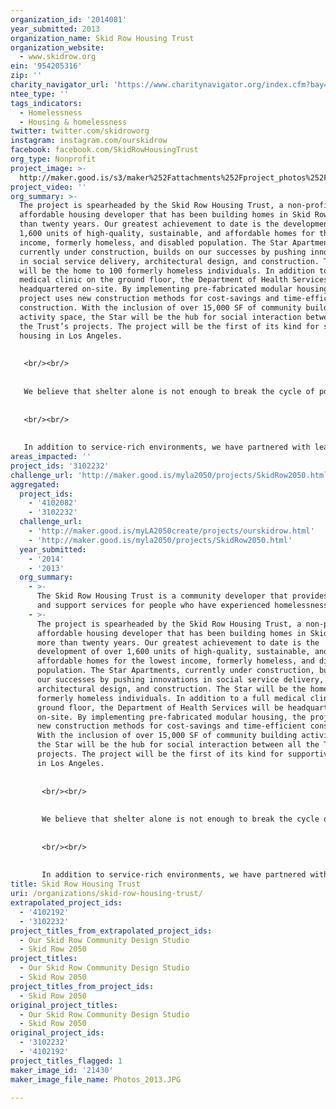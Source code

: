 ```yaml
---
organization_id: '2014081'
year_submitted: 2013
organization_name: Skid Row Housing Trust
organization_website:
  - www.skidrow.org
ein: '954205316'
zip: ''
charity_navigator_url: 'https://www.charitynavigator.org/index.cfm?bay=search.profile&ein=954205316'
ntee_type: ''
tags_indicators:
  - Homelessness
  - Housing & homelessness
twitter: twitter.com/skidroworg
instagram: instagram.com/ourskidrow
facebook: facebook.com/SkidRowHousingTrust
org_type: Nonprofit
project_image: >-
  http://maker.good.is/s3/maker%252Fattachments%252Fproject_photos%252Fimages%252F21430%252Fdisplay%252FPhotos_2013.JPG=c570x385
project_video: ''
org_summary: >-
  The project is spearheaded by the Skid Row Housing Trust, a non-profit
  affordable housing developer that has been building homes in Skid Row for more
  than twenty years. Our greatest achievement to date is the development of over
  1,600 units of high-quality, sustainable, and affordable homes for the lowest
  income, formerly homeless, and disabled population. The Star Apartments,
  currently under construction, builds on our successes by pushing innovations
  in social service delivery, architectural design, and construction. The Star
  will be the home to 100 formerly homeless individuals. In addition to a full
  medical clinic on the ground floor, the Department of Health Services will be
  headquartered on-site. By implementing pre-fabricated modular housing, the
  project uses new construction methods for cost-savings and time-efficient
  construction. With the inclusion of over 15,000 SF of community building
  activity space, the Star will be the hub for social interaction between all
  the Trust’s projects. The project will be the first of its kind for supportive
  housing in Los Angeles.
   
   
   <br/><br/>
   
   
   We believe that shelter alone is not enough to break the cycle of poverty; by providing intensive on-site social services along with therapeutic activities such as yoga, gardening and art classes, we have been able to see personal transformations within our resident community. We have successfully partnered with many financing institutions, public agencies, council members, service organizations, foundations, and other community stakeholders to develop our housing projects. 
   
   
   <br/><br/>
   
   
   In addition to service-rich environments, we have partnered with leading architects and designers, such as Michael Maltzan Architecture, Koning Eizenberg Architecture, and Killefer Flammang Architects, to bring high design and high-quality homes to our residents. Our projects push for design equity and bring design excellence to populations who need it most. Our work has won accolades from AIA/LA, Westside Urban Forum, SCANPH, CSH, and others and include an AIA/HUD Secretary Excellence in Affordable Housing Design Award. Our projects have been included in numerous publications including the NY Times, LA Times, Architectural Record, NPR, Atlantic Cities, the Wall Street Journal, Dwell Magazine, local news channels and beyond.
areas_impacted: ''
project_ids: '3102232'
challenge_url: 'http://maker.good.is/myla2050/projects/SkidRow2050.html'
aggregated:
  project_ids:
    - '4102082'
    - '3102232'
  challenge_url:
    - 'http://maker.good.is/myLA2050create/projects/ourskidrow.html'
    - 'http://maker.good.is/myla2050/projects/SkidRow2050.html'
  year_submitted:
    - '2014'
    - '2013'
  org_summary:
    - >-
      The Skid Row Housing Trust is a community developer that provides homes
      and support services for people who have experienced homelessness.
    - >-
      The project is spearheaded by the Skid Row Housing Trust, a non-profit
      affordable housing developer that has been building homes in Skid Row for
      more than twenty years. Our greatest achievement to date is the
      development of over 1,600 units of high-quality, sustainable, and
      affordable homes for the lowest income, formerly homeless, and disabled
      population. The Star Apartments, currently under construction, builds on
      our successes by pushing innovations in social service delivery,
      architectural design, and construction. The Star will be the home to 100
      formerly homeless individuals. In addition to a full medical clinic on the
      ground floor, the Department of Health Services will be headquartered
      on-site. By implementing pre-fabricated modular housing, the project uses
      new construction methods for cost-savings and time-efficient construction.
      With the inclusion of over 15,000 SF of community building activity space,
      the Star will be the hub for social interaction between all the Trustâ€™s
      projects. The project will be the first of its kind for supportive housing
      in Los Angeles.
       
       
       <br/><br/>
       
       
       We believe that shelter alone is not enough to break the cycle of poverty; by providing intensive on-site social services along with therapeutic activities such as yoga, gardening and art classes, we have been able to see personal transformations within our resident community. We have successfully partnered with many financing institutions, public agencies, council members, service organizations, foundations, and other community stakeholders to develop our housing projects. 
       
       
       <br/><br/>
       
       
       In addition to service-rich environments, we have partnered with leading architects and designers, such as Michael Maltzan Architecture, Koning Eizenberg Architecture, and Killefer Flammang Architects, to bring high design and high-quality homes to our residents. Our projects push for design equity and bring design excellence to populations who need it most. Our work has won accolades from AIA/LA, Westside Urban Forum, SCANPH, CSH, and others and include an AIA/HUD Secretary Excellence in Affordable Housing Design Award. Our projects have been included in numerous publications including the NY Times, LA Times, Architectural Record, NPR, Atlantic Cities, the Wall Street Journal, Dwell Magazine, local news channels and beyond.
title: Skid Row Housing Trust
uri: /organizations/skid-row-housing-trust/
extrapolated_project_ids:
  - '4102192'
  - '3102232'
project_titles_from_extrapolated_project_ids:
  - Our Skid Row Community Design Studio
  - Skid Row 2050
project_titles:
  - Our Skid Row Community Design Studio
  - Skid Row 2050
project_titles_from_project_ids:
  - Skid Row 2050
original_project_titles:
  - Our Skid Row Community Design Studio
  - Skid Row 2050
original_project_ids:
  - '3102232'
  - '4102192'
project_titles_flagged: 1
maker_image_id: '21430'
maker_image_file_name: Photos_2013.JPG

---
```

